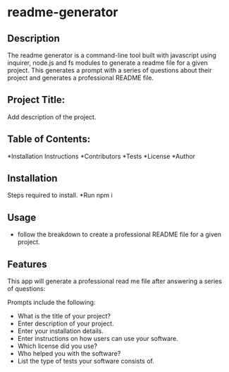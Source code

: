 # readme-generator

## Description

The readme generator is a command-line tool built with javascript using inquirer, node.js and fs modules to generate a readme file for a given project. This generates a prompt with a series of questions about their project and generates a professional README file. 

## Project Title: 

Add description of the project. 

## Table of Contents: 

*Installation Instructions
*Contributors
*Tests
*License
*Author

## Installation

Steps required to install.
*Run npm i 

## Usage

* follow the breakdown to create a professional README file for a given project. 

## Features

This app will generate a professional read me file after answering a series of questions: 

Prompts include the following: 

* What is the title of your project?
* Enter description of your project. 
* Enter your installation details.
* Enter instructions on how users can use your software. 
* Which license did you use?
* Who helped you with the software?
* List the type of tests your software consists of. 




